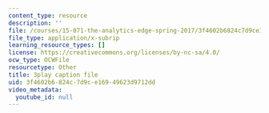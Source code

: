 ```yaml
---
content_type: resource
description: ''
file: /courses/15-071-the-analytics-edge-spring-2017/3f4602b6824c7d9ce16949623d9712dd_DCcPG4aS5I0.srt
file_type: application/x-subrip
learning_resource_types: []
license: https://creativecommons.org/licenses/by-nc-sa/4.0/
ocw_type: OCWFile
resourcetype: Other
title: 3play caption file
uid: 3f4602b6-824c-7d9c-e169-49623d9712dd
video_metadata:
  youtube_id: null
---
```

